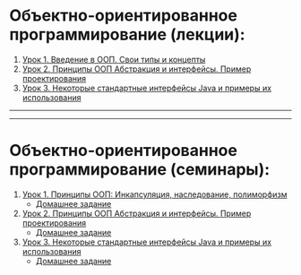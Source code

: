 
# **Объектно-ориентированное программирование (лекции):**

1. [Урок 1. Введение в ООП. Свои типы и концепты](https://github.com/olgashenkel/OOP_course/tree/main/Lesson/Lesson_1)
2. [Урок 2. Принципы ООП Абстракция и интерфейсы. Пример проектирования](https://github.com/olgashenkel/OOP_course/tree/main/Lesson/Lesson_2)
3. [Урок 3. Некоторые стандартные интерфейсы Java и примеры их использования](https://github.com/olgashenkel/OOP_course/tree/main/Lesson/Lesson_3)
<!-- 4. [Урок 4. ООП: Обобщения](https://github.com/olgashenkel/OOP_course/tree/main/Lesson/Lesson_4)
5. [Урок 5. ООП: От простого к практике](https://github.com/olgashenkel/OOP_course/tree/main/Lesson/Lesson_5)
6. [Урок 6. SOLID](https://github.com/olgashenkel/OOP_course/tree/main/Lesson/Lesson_6)
7. [Урок 6. Есть ли жизнь без Java?](https://github.com/olgashenkel/OOP_course/tree/main/Lesson/Lesson_7) -->

---
---

# **Объектно-ориентированное программирование (семинары):**

1. [Урок 1. Принципы ООП: Инкапсуляция, наследование, полиморфизм](https://github.com/olgashenkel/OOP_course/tree/main/Seminar/Seminar_1/VendingMachine/src)
   * [Домашнее задание](https://github.com/olgashenkel/homeWork/tree/master/src)
2. [Урок 2. Принципы ООП Абстракция и интерфейсы. Пример проектирования](https://github.com/olgashenkel/OOP_course/tree/master/Seminar/Seminar_2/Seminar_2/src)
   * [Домашнее задание](https://github.com/olgashenkel/homeWork/tree/master/src)
3. [Урок 3. Некоторые стандартные интерфейсы Java и примеры их использования](https://github.com/olgashenkel/OOP_course/tree/master/Seminar/Seminar_2/Seminar_3/src)
   * [Домашнее задание](https://github.com/olgashenkel/homeWork/tree/master/src)
<!--    4. [Урок 4. ООП: Обобщения. ч1](https://github.com/olgashenkel/OOP_course/tree/master/Seminar/Seminar_4/Seminar_3/src)
   * [Домашнее задание](https://github.com/olgashenkel/homeWork/tree/master/src)
5. [Урок 5. От простого к практике](https://github.com/olgashenkel/OOP_course/tree/master/Seminar/Seminar_5/Seminar_3/src)
   * [Домашнее задание](https://github.com/olgashenkel/homeWork/tree/master/src)
6. [Урок 6. ООП Дизайн и Solid](https://github.com/olgashenkel/OOP_course/tree/master/Seminar/Seminar_6/Seminar_3/src)
   * [Домашнее задание](https://github.com/olgashenkel/homeWork/tree/master/src)
7. [Урок 7. ООП Дизайн и Solid ч.2](https://github.com/olgashenkel/OOP_course/tree/master/Seminar/Seminar_7/Seminar_3/src)
   * [Промежуточная аттестация](https://github.com/olgashenkel/homeWork/tree/master/src) -->
